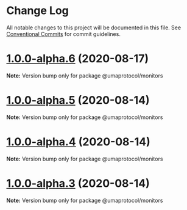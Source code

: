 # Change Log

All notable changes to this project will be documented in this file.
See [Conventional Commits](https://conventionalcommits.org) for commit guidelines.

# [1.0.0-alpha.6](https://github.com/UMAprotocol/protocol/compare/@umaprotocol/monitors@1.0.0-alpha.5...@umaprotocol/monitors@1.0.0-alpha.6) (2020-08-17)

**Note:** Version bump only for package @umaprotocol/monitors

# [1.0.0-alpha.5](https://github.com/UMAprotocol/protocol/compare/@umaprotocol/monitors@1.0.0-alpha.4...@umaprotocol/monitors@1.0.0-alpha.5) (2020-08-14)

**Note:** Version bump only for package @umaprotocol/monitors

# [1.0.0-alpha.4](https://github.com/UMAprotocol/protocol/compare/@umaprotocol/monitors@1.0.0-alpha.3...@umaprotocol/monitors@1.0.0-alpha.4) (2020-08-14)

**Note:** Version bump only for package @umaprotocol/monitors

# [1.0.0-alpha.3](https://github.com/UMAprotocol/protocol/compare/@umaprotocol/monitors@1.0.0-alpha.2...@umaprotocol/monitors@1.0.0-alpha.3) (2020-08-14)

**Note:** Version bump only for package @umaprotocol/monitors
